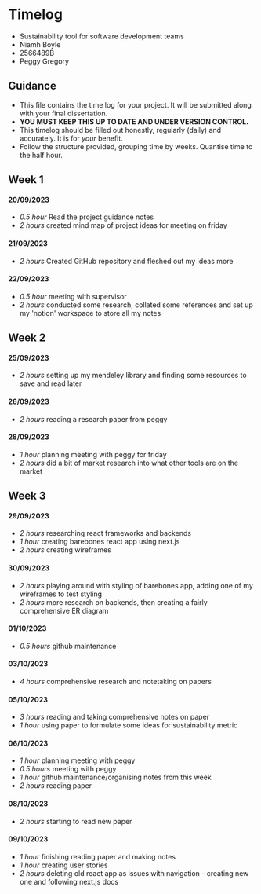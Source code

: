 # Timelog

* Sustainability tool for software development teams
* Niamh Boyle
* 2566489B
* Peggy Gregory

## Guidance

* This file contains the time log for your project. It will be submitted along with your final dissertation.
* **YOU MUST KEEP THIS UP TO DATE AND UNDER VERSION CONTROL.**
* This timelog should be filled out honestly, regularly (daily) and accurately. It is for *your* benefit.
* Follow the structure provided, grouping time by weeks.  Quantise time to the half hour.

## Week 1

#### 20/09/2023

* *0.5 hour* Read the project guidance notes
* *2 hours* created mind map of project ideas for meeting on friday

#### 21/09/2023

* *2 hours* Created GitHub repository and fleshed out my ideas more

#### 22/09/2023

* *0.5 hour* meeting with supervisor
* *2 hours* conducted some research, collated some references and set up my 'notion' workspace to store all my notes

## Week 2

#### 25/09/2023

* *2 hours* setting up my mendeley library and finding some resources to save and read later

#### 26/09/2023

* *2 hours* reading a research paper from peggy

#### 28/09/2023

* *1 hour* planning meeting with peggy for friday
* *2 hours* did a bit of market research into what other tools are on the market

## Week 3

#### 29/09/2023

* *2 hours* researching react frameworks and backends
* *1 hour* creating barebones react app using next.js
* *2 hours* creating wireframes

#### 30/09/2023

* *2 hours* playing around with styling of barebones app, adding one of my wireframes to test styling
* *2 hours* more research on backends, then creating a fairly comprehensive ER diagram

#### 01/10/2023

* *0.5 hours* github maintenance

#### 03/10/2023
* *4 hours* comprehensive research and notetaking on papers

#### 05/10/2023
* *3 hours* reading and taking comprehensive notes on paper
* *1 hour* using paper to formulate some ideas for sustainability metric

#### 06/10/2023

* *1 hour* planning meeting with peggy
* *0.5 hours* meeting with peggy
* *1 hour* github maintenance/organising notes from this week
* *2 hours* reading paper

#### 08/10/2023

* *2 hours* starting to read new paper

#### 09/10/2023

* *1 hour* finishing reading paper and making notes
* *1 hour* creating user stories
* *2 hours* deleting old react app as issues with navigation - creating new one and following next.js docs
